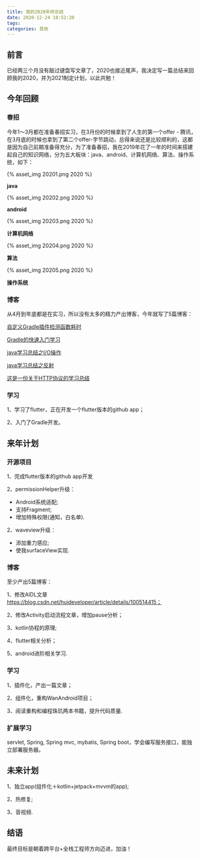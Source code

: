 ```yaml
---
title: 我的2020年终总结
date: 2020-12-24 18:52:20
tags:
categories: 其他
---
```


## 前言

已经两三个月没有敲过键盘写文章了，2020也接近尾声，我决定写一篇总结来回顾我的2020，并为2021制定计划，以此共勉！

## 今年回顾

### 春招

今年1～3月都在准备春招实习，在3月份的时候拿到了人生的第一个offer - 腾讯，在3月底的时候也拿到了第二个offer-字节跳动，总得来说还是比较顺利的，这都是因为自己前期准备得充分，为了准备春招，我在2019年花了一年的时间来搭建起自己的知识网络，分为五大板块：java、android、计算机网络、算法、操作系统，如下：

{% asset_img 20201.png 2020 %}

**java**

{% asset_img 20202.png 2020 %}

**android**

{% asset_img 20203.png 2020 %}

**计算机网络**

{% asset_img 20204.png 2020 %}

**算法**

{% asset_img 20205.png 2020 %}

**操作系统**

### 博客

从4月到年底都是在实习，所以没有太多的精力产出博客，今年就写了5篇博客：

[自定义Gradle插件检测函数耗时](https://juejin.cn/post/6877831242050437134)

[Gradle的快速入门学习](https://juejin.cn/post/6844904200120303623)

[java学习总结之I/O操作](https://blog.csdn.net/Rain_9155/article/details/106449202)

[java学习总结之反射](https://blog.csdn.net/Rain_9155/article/details/104978554)

[这是一份关于HTTP协议的学习总结](https://juejin.cn/post/6844904050157174798)

### 学习

1、学习了flutter，正在开发一个flutter版本的github app；

2、入门了Gradle开发。

## 来年计划

### 开源项目

1、完成flutter版本的github app开发

2、permissionHelper升级：

- Android系统适配;
- 支持Fragment;
- 增加特殊权限(通知，白名单).

2、waveview升级：

- 添加重力感应;
- 使我surfaceView实现.

### 博客

至少产出5篇博客：

1、修改AIDL文章 https://blog.csdn.net/huideveloper/article/details/100514415；

2、修改Activity启动流程文章，增加pause分析；

3、kotlin协程的原理;

4、flutter相关分析；

5、android进阶相关学习.

### 学习

1、插件化，产出一篇文章；

2、组件化，重构WanAndroid项目；

3、阅读重构和编程珠玑两本书籍，提升代码质量.

### 扩展学习

servlet, Spring, Spring mvc, mybatis, Spring boot，学会编写服务接口，能独立部署服务器。

## 未来计划

1、独立app(组件化＋kotlin+jetpack+mvvm的app);

2、热修复;

3、音视频.

## 结语

最终目标是朝着跨平台+全栈工程师方向迈进，加油！